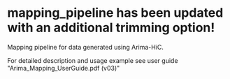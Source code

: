 # mapping_pipeline has been updated with an additional trimming option!
Mapping pipeline for data generated using Arima-HiC.

For detailed description and usage example see user guide "Arima_Mapping_UserGuide.pdf (v03)"
